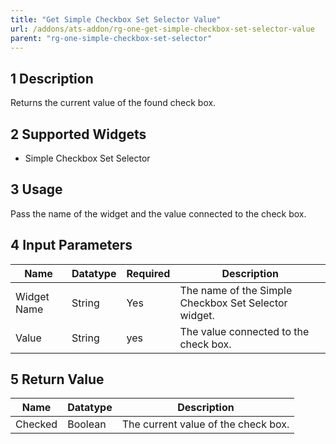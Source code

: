 ```yaml
---
title: "Get Simple Checkbox Set Selector Value"
url: /addons/ats-addon/rg-one-get-simple-checkbox-set-selector-value
parent: "rg-one-simple-checkbox-set-selector"
---
```


## 1 Description

Returns the current value of the found check box.

## 2 Supported Widgets

* Simple Checkbox Set Selector

## 3 Usage

Pass the name of the widget and the value connected to the check box.

## 4 Input Parameters

Name | Datatype | Required | Description
---- | -------- | -------- | ---------------
Widget Name | String | Yes | The name of the Simple Checkbox Set Selector widget.
Value | String | yes | The value connected to the check box.

## 5 Return Value

Name | Datatype | Description
---- | --------- | ---------------
Checked | Boolean | The current value of the check box.
